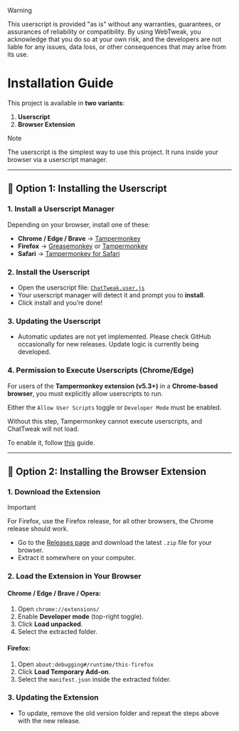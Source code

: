 > [!WARNING]
> This userscript is provided "as is" without any warranties, guarantees, or assurances of reliability or compatibility. By using WebTweak, you acknowledge that you do so at your own risk, and the developers are not liable for any issues, data loss, or other consequences that may arise from its use.


# Installation Guide

This project is available in **two variants**:  
1. **Userscript** 
2. **Browser Extension**

> [!NOTE]
> The userscript is the simplest way to use this project. It runs inside your browser via a userscript manager.
---

## 🔹 Option 1: Installing the Userscript

### 1. Install a Userscript Manager
Depending on your browser, install one of these:

- **Chrome / Edge / Brave** → [Tampermonkey](https://www.tampermonkey.net/)  
- **Firefox** → [Greasemonkey](https://addons.mozilla.org/firefox/addon/greasemonkey/) or [Tampermonkey](https://addons.mozilla.org/firefox/addon/tampermonkey/)  
- **Safari** → [Tampermonkey for Safari](https://apps.apple.com/app/tampermonkey/id1482490089)  

### 2. Install the Userscript
- Open the userscript file: [`ChatTweak.user.js`](https://github.com/appelmoesgg/ChatTweak/releases/latest/download/ChatTweak.user.js)  
- Your userscript manager will detect it and prompt you to **install**.  
- Click install and you’re done!

### 3. Updating the Userscript
- Automatic updates are not yet implemented. Please check GitHub occasionally for new releases. Update logic is currently being developed.

### 4. Permission to Execute Userscripts (Chrome/Edge)
For users of the **Tampermonkey extension (v5.3+)** in a **Chrome-based browser**, you must explicitly allow userscripts to run.  

Either the `Allow User Scripts` toggle or `Developer Mode` must be enabled.

Without this step, Tampermonkey cannot execute userscripts, and ChatTweak will not load.

To enable it, follow [this](https://www.tampermonkey.net/faq.php#Q209) guide.
 
---

## 🔹 Option 2: Installing the Browser Extension


### 1. Download the Extension
> [!IMPORTANT]
> For Firefox, use the Firefox release, for all other browsers, the Chrome release should work.
- Go to the [Releases page](https://github.com/mixtapejaxson/releases) and download the latest `.zip` file for your browser.  
- Extract it somewhere on your computer.  

### 2. Load the Extension in Your Browser
#### Chrome / Edge / Brave / Opera:
1. Open `chrome://extensions/`  
2. Enable **Developer mode** (top-right toggle).  
3. Click **Load unpacked**.  
4. Select the extracted folder.  

#### Firefox:
1. Open `about:debugging#/runtime/this-firefox`  
2. Click **Load Temporary Add-on**.  
3. Select the `manifest.json` inside the extracted folder.  

### 3. Updating the Extension
- To update, remove the old version folder and repeat the steps above with the new release.  
